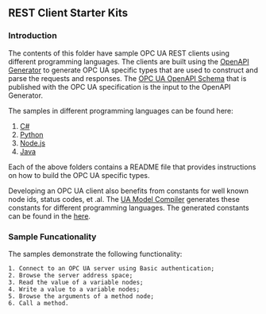 ## REST Client Starter Kits

### Introduction

The contents of this folder have sample OPC UA REST clients using different programming languages. The clients are built using the [OpenAPI Generator](https://openapi-generator.tech/docs/installation) to generate OPC UA specific types that are used to construct and parse the requests and responses. The [OPC UA OpenAPI Schema](https://github.com/OPCF-Members/UA-NodeSet/blob/latest/OpenApi/opc.ua.openapi.sessionless.json) that is published with the OPC UA specification is the input to the OpenAPI Generator.

The samples in different programming languages can be found here:

1. [C#](./csharp)
2. [Python](./python)
3. [Node.js](./nodejs)
4. [Java](./java)

Each of the above folders contains a README file that provides instructions on how to build the OPC UA specific types. 

Developing an OPC UA client also benefits from constants for well known node ids, status codes, et .al. The [UA Model Compiler]() generates these constants for different programming languages. The generated constants can be found in the [here](https://github.com/OPCF-Members/UA-NodeSet/tree/latest/OpenApi).

### Sample Funcationality

The samples demonstrate the following functionality:

	1. Connect to an OPC UA server using Basic authentication;
	2. Browse the server address space;
	3. Read the value of a variable nodes;
	4. Write a value to a variable nodes;
	5. Browse the arguments of a method node;
	6. Call a method.


